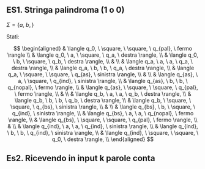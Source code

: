 ## ES1. Stringa palindroma (1 o 0)

$\Sigma = \{a, \ b,\}$ 

Stati:

$$
\begin{aligned} 
	& \langle q_0, \ \square, \ \square, \ q_{pal}, \ fermo \rangle \\
    & \langle q_0, \ a, \ \square, \ q_a, \ destra \rangle, \\
    & \langle q_0, \ b, \ \square, \ q_b, \ destra \rangle, \\
    & \\
    & \langle q_a, \ a, \ a, \ q_a, \ destra \rangle, \\
	& \langle q_a, \ b, \ b, \ q_a, \ destra \rangle, \\
	& \langle q_a, \ \square, \ \square, \ q_{as}, \ sinistra \rangle, \\
	& \\
	& \langle q_{as}, \ a, \ \square, \ q_{ind}, \ sinistra \rangle, \\
	& \langle q_{as}, \ b, \ b, \ q_{nopal}, \ fermo \rangle, \\
	& \langle q_{as}, \ \square, \ \square, \ q_{pal}, \ fermo \rangle, \\
	& \\
    & \langle q_b, \ a, \ a, \ q_b, \ destra \rangle, \\
	& \langle q_b, \ b, \ b, \ q_b, \ destra \rangle, \\
	& \langle q_b, \ \square, \ \square, \ q_{bs}, \ sinistra \rangle, \\
	& \\
	& \langle q_{bs}, \ b, \ \square, \ q_{ind}, \ sinistra \rangle, \\
	& \langle q_{bs}, \ a, \ a, \ q_{nopal}, \ fermo \rangle, \\
	& \langle q_{bs}, \ \square, \ \square, \ q_{pal}, \ fermo \rangle, \\
	& \\
	& \langle q_{ind}, \ a, \ a, \ q_{ind}, \ sinistra \rangle, \\
	& \langle q_{ind}, \ b, \ b, \ q_{ind}, \ sinistra \rangle, \\
	& \langle q_{ind}, \ \square, \ \square, \ q_0, \ destra \rangle, \\
\end{aligned}
$$


## Es2. Ricevendo in input k parole conta 

